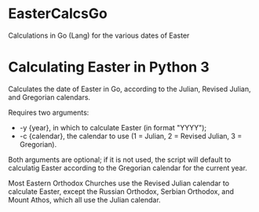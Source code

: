 # EasterCalcsGo
Calculations in Go (Lang) for the various dates of Easter

Calculating Easter in Python 3
==============================

Calculates the date of Easter in Go, according to the Julian, Revised Julian, and Gregorian calendars.

Requires two arguments:
  * -y {year}, in which to calculate Easter (in format "YYYY");
  * -c {calendar}, the calendar to use (1 = Julian, 2 = Revised Julian, 3 = Gregorian).

Both arguments are optional; if it is not used, the script will default to calculatig Easter according to the Gregorian calendar for the current year.

Most Eastern Orthodox Churches use the Revised Julian calendar to calculate Easter, except the Russian Orthodox, Serbian Orthodox, and Mount Athos, which all use the Julian calendar.
